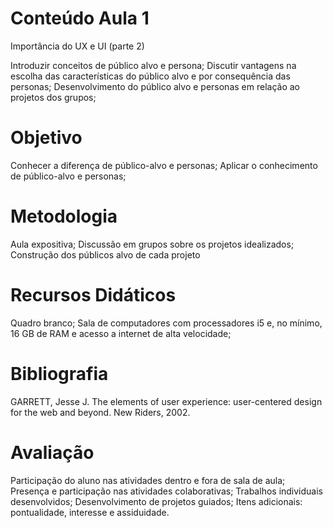 # Conteúdo Aula 1

Importância do UX e UI (parte 2)

Introduzir conceitos de público alvo e persona; Discutir vantagens na escolha das características do público alvo e por consequência das personas; Desenvolvimento do público alvo e personas em relação ao projetos dos grupos;

# Objetivo

Conhecer a diferença de público-alvo e personas;
Aplicar o conhecimento de público-alvo e personas;

# Metodologia

Aula expositiva; Discussão em grupos sobre os projetos idealizados; Construção dos públicos alvo de cada projeto

# Recursos Didáticos

Quadro branco; Sala de computadores com processadores i5 e, no mínimo, 16 GB de RAM e acesso a internet de alta velocidade;

# Bibliografia

GARRETT, Jesse J. The elements of user experience: user-centered design for the web and beyond. New Riders, 2002.

# Avaliação

Participação do aluno nas atividades dentro e fora de sala de aula;
Presença e participação nas atividades colaborativas;
Trabalhos individuais desenvolvidos;
Desenvolvimento de projetos guiados;
Itens adicionais: pontualidade, interesse e assiduidade.
